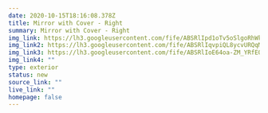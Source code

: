 ```yaml
---
date: 2020-10-15T18:16:08.378Z
title: Mirror with Cover - Right
summary: Mirror with Cover - Right
img_link: https://lh3.googleusercontent.com/fife/ABSRlIpd1oTv5oSlgoRhWkeUqIBWp4mFCA_Cu_-zlaOsHjLDGS4HSc7fq3aKDAtaHBLUj8ZCW1au7LPQ8pEfE5zext7Dr7Pm9uGlRYmjoLdJXEaTZsK4xn-1XDlHEO4KYaJk2XM_SCxPjgr3jW3NALGFChE_zOUOceXCJMY6sT7gRt572Q0ebgTIj6tK7ljhrVccM6V2xd0-z7BFVyxlA77zrjT4hpMtg0fJ87tR5qvp5GW7CeMWR1sLiUaKlU7hPm1tTigJmh9Ufw5-1PkryUwixF5IGRdfUU7yN5qDvcJ1NHwVsqvTFv-UBNt-Qy33OOIJ_EStDyC8i-rbU_7-Ts6542i2XneI4YExpw40Qzvez38_E105nkv41XKulsj9u-O5qY8hqkJK2AOj-wdZzU1E1hoU-2XLChb2O1Tr1CQw9A63p6po1BzJOCV1IWmjPcKbrcVy5hTY6mKdlko2O3FdicBoggBoia32vZTK6wSsEdAzbJwWlGQakqLalO2-HKqwPe1hkPXyCfcXRVt7G-7j8EAWu_fmFfcPfnEXxVVFVlCO6HtmayTB29XkopvlY5W3k5uN68FPFq9zmR2CZh6Vaf__kHTTdDLPz8euRIZLH1GznddgfJqGc7ilxD008tLyxXfEKNhPrcfCFIDEQiKytAk7ndhe8mNcSspRE8QURd-RQuBuXznVRGmD4BAFe424onSHv7ZG99Z6r3I2i2UZxdGLov74sM3HHA=w795-h666-ft
img_link2: https://lh3.googleusercontent.com/fife/ABSRlIqvpiQL8ycvURQqM6h1kzbrV7V2BcrIASkvQQ9dr8JCsO-MxltcoNglDf2_SXq7tQnq0Anyw9F3zBitHVSi3JQ1WAhNGkCLPkuml9LEAnBCE4nxc-Zdx5KaI-uX65RgyeF-qq89fmiq02ZcAaIwUL7EqA_tvJNTB_P8FliL6j5ZwOmnf8jeXa-06J1KT8cAISwfRiBTihOWLVUgigCUY9FvV0VGF-XImzq5DDuqAeUGHaVvDIzBdzdaOYo1it0hBvHAyUgEuIAr01VbE2JFfl55wTk_9pLr95d679nUhlLm6UXLY0s3mhEe9l3dBKBjbTZxznrLzZnGm9Rn_uq0aiPv1fcKMieXlHBXfoAre1b3HcElOtKcd0aVdye6L29M4vzFFfQ6V960X1AwL3kc0dWTGvToT3pvX2AggoCxbYLbBZBcYAGMC5hlg2J-nMVwKVP-6c71JrnHEIc2lsvIJEflnIIZtxpMk80YUD5Dex0veMOz2fFffnv9QWdBaxbzqE58GVJE1K_6xwCIXlwPJfyD_aYOKpJCgCnJb1272uL30RtqPk_QfPxleGEFbLLYYiJh_ZSi0sg1v34pciZIBbHpKPBkcMuXuTIHfr4WufH7kdCY3i3lEH2apbdZcp-zt-zjvxIOF5JVSJUq1uVKd60OsFWI3Y089hFnM64eiMBPRMwiicKgXmTOW8XpoUY-lOjiBAbwB5hgbDAlZcLWBM3hrMBJfIf4Tw=w795-h666-ft
img_link3: https://lh3.googleusercontent.com/fife/ABSRlIoE64oa-ZM_YRfEOFHzrUXzT7jlKFhInYvT2vxlBWerFBFAEGFJWcqk0xflm7toPCJ6C2pbyFk7OOD5UQ1jZl7U7Tov-k2QEcfM7Bdo7lRU-7tu9uSvaO9R_luoXV38640IY_cuZ_Fiv72lnPLBwqjDLPtF9HAWE5xJtgckcpwqTWysuF1rBdbT9vCGrLDM0UOZmuFaDTmn0dNUIUj3onu3kABOW5xv-0DWJjhXBTxeJCT4lgWninz6XFYGLJImWw7yF5TJdIVuCtOv8lGDQsSRNJpL7vhWy-OI8oWS6NACVy0gevFt2MAOPVNuR6zaT5mn3WeStvZ1GZRA8wynqyO2kWRmln757U4SHEJl1h91J5nqtp15VJUuqcVsXFKE1Xh-DEl8G4koyg8oV0LnuRT2qf7mhe0wjdXpy4oGNZCI1F9v8F6GlnybMKe3U296pEimgafU_XIzIE_icAQN_WT3wGg7Ig4GRuWCxuEIIJkxhjX0cVOTqRiMh_Rquxx0CCekNmuALgWZ6h2ZmHomJ1s93nrhZGIEBiO8YN55luznBQBy2d639bSKgMqytdWivEoYKy6yNq8WKhVynAE2G9FBupmNfedq5mAsk1ugJMFXo0I77e3JcdAZQwotKBQBEgFzD8H0oqMUPRe1TdNeR7MQTSGx-IlJUHmplWV4WG3SxtBq82ap0JYjf4x0PdEBZyLrkzCHKXumYSmIDZIy5t3y-VRY1kSXXQ=w795-h666-ft
img_link4: ""
type: exterior
status: new
source_link: ""
live_link: ""
homepage: false
---
```

